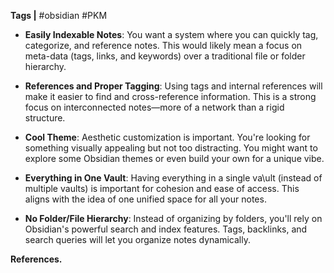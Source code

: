  **Tags |**   #obsidian #PKM 

- **Easily Indexable Notes**: You want a system where you can quickly tag, categorize, and reference notes. This would likely mean a focus on meta-data (tags, links, and keywords) over a traditional file or folder hierarchy.
    
- **References and Proper Tagging**: Using tags and internal references will make it easier to find and cross-reference information. This is a strong focus on interconnected notes—more of a network than a rigid structure.
    
- **Cool Theme**: Aesthetic customization is important. You're looking for something visually appealing but not too distracting. You might want to explore some Obsidian themes or even build your own for a unique vibe.
    
- **Everything in One Vault**: Having everything in a single va\ult (instead of multiple vaults) is important for cohesion and ease of access. This aligns with the idea of one unified space for all your notes.
    
- **No Folder/File Hierarchy**: Instead of organizing by folders, you'll rely on Obsidian's powerful search and index features. Tags, backlinks, and search queries will let you organize notes dynamically.

**References.**


